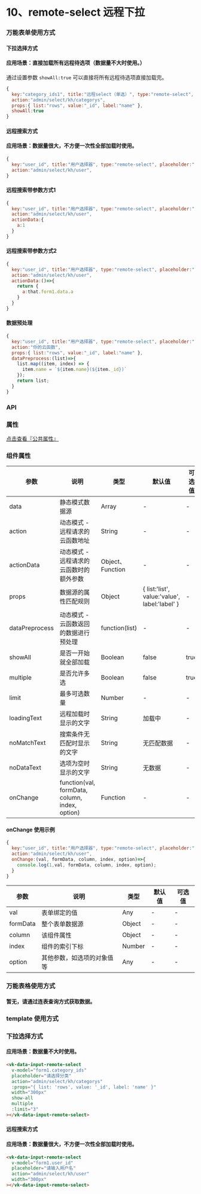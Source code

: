 # 10、remote-select 远程下拉

### 万能表单使用方式
#### 下拉选择方式
#### 应用场景：直接加载所有远程待选项（数据量不大时使用。）

通过设置参数 `showAll:true` 可以直接将所有远程待选项直接加载完。

```js
{
  key:"category_ids1", title:"远程select（单选）", type:"remote-select", placeholder:"请选择分类",
  action:"admin/select/kh/categorys",
  props:{ list:"rows", value:"_id", label:"name" },
  showAll:true
}
```

#### 远程搜索方式
#### 应用场景：数据量很大，不方便一次性全部加载时使用。
```js
{
  key:"user_id", title:"用户选择器", type:"remote-select", placeholder:"请输入用户账号/昵称",
  action:"admin/select/kh/user",
}
```

#### 远程搜索带参数方式1
```js
{
  key:"user_id", title:"用户选择器", type:"remote-select", placeholder:"请输入用户账号/昵称",
  action:"admin/select/kh/user",
  actionData:{
    a:1
  }
}
```

#### 远程搜索带参数方式2
```js
{
  key:"user_id", title:"用户选择器", type:"remote-select", placeholder:"请输入用户账号/昵称",
  action:"admin/select/kh/user",
  actionData:()=>{
    return {
      a:that.form1.data.a
    }
  }
}
```
#### 数据预处理
```js
{
  key:"user_id", title:"用户选择器", type:"remote-select", placeholder:"请输入用户账号/昵称",
  action:"你的云函数",
  props:{ list:"rows", value:"_id", label:"name" },
  dataPreprocess:(list)=>{
    list.map((item, index) => {
      item.name = `${item.name}(${item._id})`
    });
    return list;
  }
}
```

### API

### 属性

[点击查看『公共属性』](https://vkdoc.fsq.pub/admin/components/0%E3%80%81public.html)

### 组件属性

| 参数             | 说明                           | 类型    | 默认值  | 可选值 |
|------------------|-------------------------------|---------|--------|-------|
| data            | 静态模式数据源 | Array  | - | -  |
| action          | 动态模式 - 远程请求的云函数地址 | String  | - | -  |
| actionData          | 动态模式 - 远程请求的云函数时的额外参数 | Object、Function  | - | -  |
| props          | 数据源的属性匹配规则 | Object  | { list:'list', value:'value', label:'label' } | - |
| dataPreprocess          | 动态模式 - 云函数返回的数据进行预处理 | function(list)  | - | -  |
| showAll           | 是否一开始就全部加载 | Boolean  | false | true  |
| multiple        | 是否允许多选 | Boolean  | false | true  |
| limit        | 最多可选数量 | Number  | - | -  |
| loadingText          | 远程加载时显示的文字 | String  | 加载中| -  |
| noMatchText          | 搜索条件无匹配时显示的文字 | String  | 无匹配数据| -  |
| noDataText          | 选项为空时显示的文字 | String  | 无数据| -  |
| onChange          | function(val, formData, column, index, option) | Function  | -| -  |

#### onChange 使用示例
```js
{
  key:"user_id", title:"用户选择器", type:"remote-select", placeholder:"请输入用户账号/昵称",
  action:"admin/select/kh/user",
  onChange:(val, formData, column, index, option)=>{
    console.log(1,val, formData, column, index, option);
  }
}
```

| 参数             | 说明                           | 类型    | 默认值  | 可选值 |
|------------------|-------------------------------|---------|--------|-------|
| val            | 表单绑定的值 | Any  | - | -  |
| formData          | 整个表单数据源 | Object  | - | -  |
| column          | 该组件属性 | Object  | - | - |
| index           | 组件的索引下标 | Number  | - | -  |
| option        | 其他参数，如选项的对象值等 | Any  | - | -  |


### 万能表格使用方式

#### 暂无，请通过连表查询方式获取数据。


### template 使用方式
### 下拉选择方式
#### 应用场景：数据量不大时使用。
```html
<vk-data-input-remote-select
  v-model="form1.category_ids"
  placeholder="请选择分类"
  action="admin/select/kh/categorys"
  :props="{ list: 'rows', value: '_id', label: 'name' }"
  width="300px"
  show-all
  multiple
  :limit="3"
></vk-data-input-remote-select>
```
#### 远程搜索方式
#### 应用场景：数据量很大，不方便一次性全部加载时使用。
```html
<vk-data-input-remote-select
  v-model="form1.user_id"
  placeholder="请输入用户名"
  action="admin/select/kh/user"
  width="300px"
></vk-data-input-remote-select>
```

